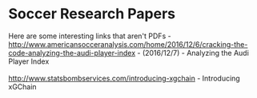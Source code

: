 # Soccer Research Papers

Here are some interesting links that aren't PDFs -<br>
http://www.americansocceranalysis.com/home/2016/12/6/cracking-the-code-analyzing-the-audi-player-index - (2016/12/7) - Analyzing the Audi Player Index<br><br>
http://www.statsbombservices.com/introducing-xgchain - Introducing xGChain
